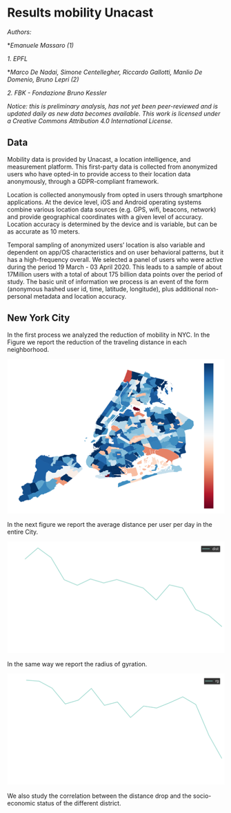 # Results mobility Unacast

*Authors:*

**Emanuele Massaro (1)*

*1. EPFL*

**Marco De Nadai, Simone Centellegher, Riccardo Gallotti, Manlio De Domenio, Bruno Lepri (2)*

*2. FBK - Fondazione Bruno Kessler*

*Notice: this is preliminary analysis, has not yet been peer-reviewed and is updated daily as new data becomes available. This work is licensed under a Creative Commons Attribution 4.0 International License.*


## Data

Mobility data is provided by Unacast, a location intelligence, and measurement platform. This first-party data is collected from anonymized users who have opted-in to provide access to their location data anonymously, through a GDPR-compliant framework.

Location is collected anonymously from opted in users through smartphone applications. At the device level, iOS and Android operating systems combine various location data sources (e.g. GPS, wifi, beacons, network) and provide geographical coordinates with a given level of accuracy. Location accuracy is determined by the device and is variable, but can be as accurate as 10 meters.

Temporal sampling of anonymized users’ location is also variable and dependent on app/OS characteristics and on user behavioral patterns, but it has a high-frequency overall. We selected a panel of users who were active during the period 19 March - 03 April 2020. This leads to a sample of about 17Million users with a total of about 175 billion data points over the period of study. The basic unit of information we process is an event of the form (anonymous hashed user id, time, latitude, longitude), plus additional non-personal metadata and location accuracy.

## New York City

In the first process we analyzed the reduction of mobility in NYC. In the Figure we report the reduction of the traveling distance in each neighborhood.    

![GitHub Logo](NYdiffMap11.png)

In the next figure we report the average distance per user per day in the entire City.  

![GitHub Logo](temporalDist.png)

In the same way we report the radius of gyration. 


![GitHub Logo](temporalRadius.png)

We also study the correlation between the distance drop and the socio-economic status of the different district.
